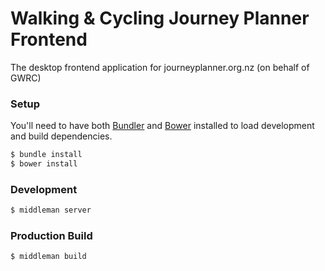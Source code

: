 # Walking & Cycling Journey Planner Frontend

The desktop frontend application for journeyplanner.org.nz (on behalf of GWRC)

### Setup
You'll need to have both [Bundler](http://bundler.io/) and [Bower](http://bower.io/) installed to load development and build dependencies.

```sh
$ bundle install
$ bower install
```

### Development

```sh
$ middleman server
```

### Production Build

```sh
$ middleman build
```
